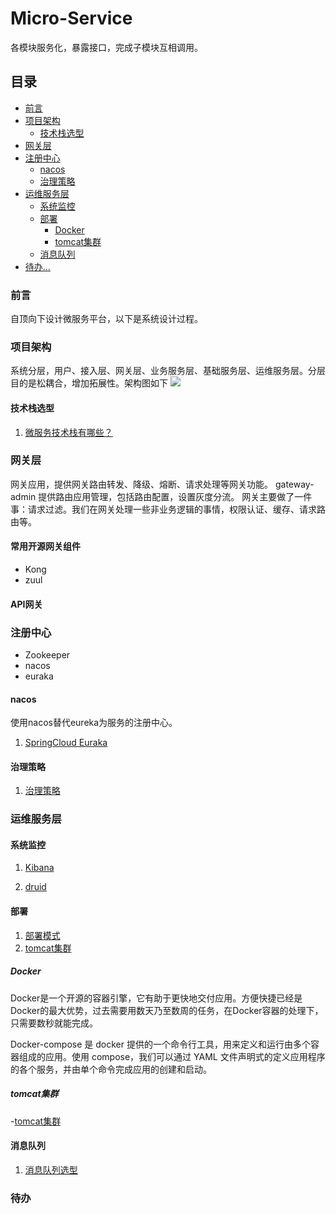 # Micro-Service

各模块服务化，暴露接口，完成子模块互相调用。

## 目录
- [前言](#前言)
- [项目架构](#项目架构)
  - [技术栈选型](#技术栈选型)
- [网关层](#网关层)
- [注册中心](#注册中心)
  - [nacos](#nacos)  
  - [治理策略](#治理策略)
- [运维服务层](#运维服务层)
    - [系统监控](#系统监控)    
    - [部署](#部署)
      - [Docker](#Docker)
      - [tomcat集群](#tomcat集群)
    - [消息队列](#消息队列)
- [待办...](#待办)


### 前言
自顶向下设计微服务平台，以下是系统设计过程。

### 项目架构
系统分层，用户、接入层、网关层、业务服务层、基础服务层、运维服务层。分层目的是松耦合，增加拓展性。架构图如下
![](/images/1.png)

#### 技术栈选型

1. [微服务技术栈有哪些？](docs/micro-stack.md)

### 网关层
网关应用，提供网关路由转发、降级、熔断、请求处理等网关功能。
gateway-admin 提供路由应用管理，包括路由配置，设置灰度分流。
网关主要做了一件事：请求过滤。我们在网关处理一些非业务逻辑的事情，权限认证、缓存、请求路由等。
#### 常用开源网关组件
- Kong
- zuul

#### API网关


### 注册中心
- Zookeeper
- nacos
- euraka

#### nacos
使用nacos替代eureka为服务的注册中心。

1. [SpringCloud Euraka](docs/springcloud.md)

#### 治理策略

1. [治理策略](docs/micro-governance.md)

### 运维服务层

#### 系统监控

1. [Kibana](docs/kibana.md)

2. [druid](docs/druid.md)

#### 部署

1. [部署模式](docs/micro-deployment.md)
2. [tomcat集群](docs/deploy.md)

##### Docker
Docker是一个开源的容器引擎，它有助于更快地交付应用。方便快捷已经是 Docker的最大优势，过去需要用数天乃至数周的任务，在Docker容器的处理下，只需要数秒就能完成。

Docker-compose 是 docker 提供的一个命令行工具，用来定义和运行由多个容器组成的应用。使用 compose，我们可以通过 YAML 文件声明式的定义应用程序的各个服务，并由单个命令完成应用的创建和启动。

##### tomcat集群
-[tomcat集群](docs/deploy.md)
#### 消息队列

1. [消息队列选型](docs/mq.md)

### 待办
